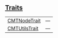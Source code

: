 
## [Traits](./cartesian_merkle_tree-utils-traits.md)

| | |
|:---|:---|
| [CMTNodeTrait](./cartesian_merkle_tree-utils-CMTNodeTrait.md) | — |
| [CMTUtilsTrait](./cartesian_merkle_tree-utils-CMTUtilsTrait.md) | — |

